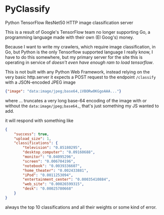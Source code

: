 # PyClassify
Python TensorFlow ResNet50 HTTP image classification server

This is a result of Google's TensorFlow team no longer supporting Go, a programming language made with their own (El Goog's) money.

Because I want to write my crawlers, which require image classification, in Go, but Python is the only Tensorflow supported language I really know, I have to do this somewhere, but my primary server for the site this is operating in service of _doesn't even have enough ram to load tensorflow_.

This is not built with any Python Web Framework, instead relying on the very basic http.server 
it expects a POST request to the endpoint `/classify` with a JSON-encoded JPEG image  

```json
{"image": "data:image/jpeg;base64,iVBORw0KGgoAAA..."}
```

where ... truncates a very long base-64 encoding of the image with or without the `data:image/jpeg;base64,`, that's just something my JS wanted to add.


it will respond with something like 
```json
{
    "success": true,
    "upload_size": 1,
    "classifications": {
        "television": "0.85180295",
        "desktop_computer": "0.09160688",
        "monitor": "0.04095296",
        "screen": "0.006704196",
        "notebook": "0.0039336607",
        "home_theater": "0.002433881",
        "iPod": "0.0011253094",
        "entertainment_center": "0.00035410884",
        "web_site": "0.00026599315",
        "desk": "0.00025780668"
    }
}
```

always the top 10 classifications and all their weights or some kind of error.
